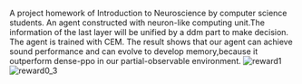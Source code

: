 A project homework of Introduction to Neuroscience by computer science students.
An agent constructed with neuron-like computing unit.The information of the last layer will be unified by a ddm part to make decision.
The agent is trained with CEM.
The result shows that our agent can achieve sound performance and can evolve to develop memory,because it outperform dense-ppo in our partial-observable environment.
![reward1](https://github.com/user-attachments/assets/e8efa335-9363-4920-8a84-a580199e2a75)
![reward0_3](https://github.com/user-attachments/assets/dcd20de8-832d-4763-aa8d-f92cd888d9c0)
